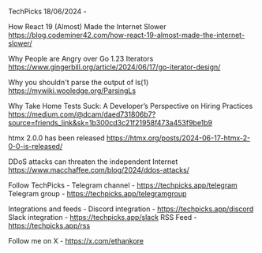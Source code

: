 TechPicks 18/06/2024 -

How React 19 (Almost) Made the Internet Slower
https://blog.codeminer42.com/how-react-19-almost-made-the-internet-slower/

Why People are Angry over Go 1.23 Iterators
https://www.gingerbill.org/article/2024/06/17/go-iterator-design/

Why you shouldn't parse the output of ls(1)
https://mywiki.wooledge.org/ParsingLs

Why Take Home Tests Suck: A Developer’s Perspective on Hiring Practices
https://medium.com/@dcam/daed731806b7?source=friends_link&sk=1b300cd3c21f21958f473a453f9be1b9

htmx 2.0.0 has been released
https://htmx.org/posts/2024-06-17-htmx-2-0-0-is-released/

DDoS attacks can threaten the independent Internet
https://www.macchaffee.com/blog/2024/ddos-attacks/

Follow TechPicks -
Telegram channel - https://techpicks.app/telegram
Telegram group - https://techpicks.app/telegramgroup

Integrations and feeds -
Discord integration - https://techpicks.app/discord
Slack integration - https://techpicks.app/slack
RSS Feed - https://techpicks.app/rss

Follow me on X - https://x.com/ethankore